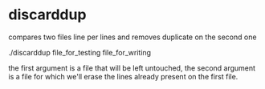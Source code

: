 # discarddup
compares two files line per lines and removes duplicate on the second one

./discarddup file_for_testing file_for_writing

the first argument is a file that will be left untouched, the second argument is a file for which we'll erase the lines already present on the first file.
